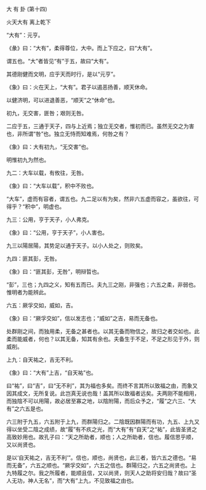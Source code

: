 大 有 卦 (第十四)

火天大有 离上乾下

“大有”：元亨。

《彖》曰：“大有”，柔得尊位，大中。而上下应之，曰“大有”。

谓五也。“大”者皆见“有”于五，故曰“大有”。

其德刚健而文明，应乎天而时行，是以“元亨”。

《象》曰：火在天上，“大有”。君子以遏恶扬善，顺天休命。

以健济明，可以进退善恶，“顺天”之“休命”也。

初九，无交害，匪咎；艰则无咎。

二应于五，三通于天子，四与上近焉；独立无交者，惟初而已。虽然无交之为害也，非所谓“咎”也。独立无恃而知难焉，何咎之有？

《象》曰：大有初九，“无交害”也。

明惟初九为然也。

九二：大车以载，有攸往，无咎。

《象》曰：“大车以载”，积中不败也。

“大车”，虚而有容者，谓五也。九二足以有为矣，然非六五虚而容之，虽欲往，可得乎？“积中”，明虚也。

九三：公用，亨于天子，小人弗克。

《象》曰：“公用，亨于天子”，小人害也。

九三以陽居陽，其势足以通于天子。以小人处之，则败矣。

九四：匪其彭，无咎。

《象》曰：“匪其彭，无咎”，明辩晢也。

“彭”，三也；九四之义，知有五而已。夫九三之刚，非强也；六五之柔，非弱也。惟明者为能辨此。

六五：厥孚交如，威如，吉。

《象》曰：“厥孚交如”，信以发志也；“威如”之吉，易而无备也。

处群刚之间，而独用柔，无备之甚者也。以其无备而物信之，故归之者交如也。此柔而能威者，何也？以其无备，知其有余也。夫备生于不足，不足之形见于外，则威削。

上九：自天祐之，吉无不利。

《象》曰：“大有”上吉，“自天祐”也。

曰“祐”，曰“吉”，曰“无不利”，其为福也多矣。而终不言其所以致福之由，而象又因其成文，无所复说。此岂真无说也哉！盖其所以致福者远矣。夫两刚不能相用，而独陰不可以用陽，故必居至寡之地，以陰附陽，而后众予之，“履”之六三、“大有”之六五是也。

六三附于九五，六五附于上九，而群陽归之。二陰既因群陽而有功，九五、上九又得以坐受二陰之成绩，故“履”有不疚之光，而“大有”有“自天”之“祐”，此皆圣贤之高致妙用也。故孔子曰：“天之所助者，顺也；人之所助者，信也。履信思乎顺，又以尚贤也。

是以‘自天祐之，吉无不利’”。信也，顺也，尚贤也，此三者，皆六五之德也。“易而无备”，六五之顺也。“厥孚交如”，六五之信也。群陽归之，六五之尚贤也。上九特履之尔。我之所履者，能顺且信，又以尚贤，则天人之助将安归哉？故曰“圣人无功，神人无名”，而“大有”上九，不见致福之由也。

